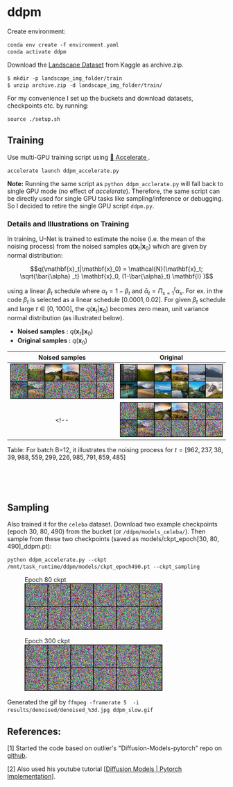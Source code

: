 # ddpm
Create environment:
```
conda env create -f environment.yaml
conda activate ddpm
```

Download the [Landscape Dataset](https://www.kaggle.com/datasets/utkarshsaxenadn/landscape-recognition-image-dataset-12k-images) from Kaggle as archive.zip.

```
$ mkdir -p landscape_img_folder/train
$ unzip archive.zip -d landscape_img_folder/train/
```

For my convenience I set up the buckets and download datasets, checkpoints etc. by running:
```
source ./setup.sh
```

## Training
Use multi-GPU training script using <a href="https://huggingface.co/docs/accelerate/">🤗 Accelerate </a>.
```
accelerate launch ddpm_accelerate.py
```
**Note:** Running the same script as `python ddpm_acclerate.py` will fall back to single GPU mode (no effect of _accelerate_). Therefore, the same script can be directly used for single GPU tasks like sampling/inference or debugging. So I decided to retire the single GPU script `ddpm.py`.


### Details and Illustrations on Training
In training, U-Net is trained to estimate the noise (i.e. the mean of the noising process) from the noised samples $q(\mathbf{x}_t|\mathbf{x}_0)$ which are given by normal distribution:

$$q(\mathbf{x}_t|\mathbf{x}_0) = \mathcal{N}(\mathbf{x}_t; \sqrt{\bar{\alpha} _t} \mathbf{x}_0, (1-\bar{\alpha}_t) \mathbf{I} )$$

using a linear $\beta_t$ schedule where $\alpha_t= 1-\beta_t$  and $\bar{\alpha}_t = \Pi _{s=1}^t \alpha_s$. For ex. in the code $\beta_t$ is selected as a linear schedule $[0.0001, 0.02]$. For given $\beta_t$ schedule and large  $t \in [0,1000]$, the $q(\mathbf{x}_t|\mathbf{x}_0)$ becomes zero mean, unit variance normal distribution (as illustrated below).

<!--
Due to bug: https://stackoverflow.com/questions/78158848/how-to-render-both-of-latex-formula-and-image-in-markdown-table-in-github-readme
-->
- **Noised samples   :** $q(\mathbf{x}_t \|\mathbf{x}_0)$
- **Original samples :** $q(\mathbf{x}_0)$


|   Noised samples  |      Original  |
|:-----------------------------------------:|:------------------------------------------:|
| ![](images/noised.png)      |  ![](images/original.png)  |
<!--|  <img src="images/noised.png"><img>      |  <img src="images/original.png"><img>   |  -->

Table: For batch B=12, it illustrates the noising process for $t=[962, 237,  38,  39, 988, 559, 299, 226, 985, 791, 859, 485]$



<!--
<a id="Reconstruction-table"></a>
<table>
<caption style="caption-side:bottom"> Table: For batch=12, noising process for t=[962, 237,  38,  39, 988, 559, 299, 226, 985, 791, 859, 485] random iterations $$t \in [0,1000]$$ </caption>
  <tr>
    <td align="center"> Original </td>
    <td align="center"> Noised </td>
  </tr>
  <tr>
    <td> <img src="images/original.png" width="500"/> </td>
    <td> <img src="images/noised.png" width="500"/> </td>
  </tr>
</table>
-->

</br>
</br>
</br>

## Sampling
Also trained it for the `celeba` dataset. Download two example checkpoints (epoch 30, 80, 490) from the bucket (or `/ddpm/models_celeba/`). Then sample from these two checkpoints (saved as models/ckpt_epoch[30, 80, 490]_ddpm.pt):
```
python ddpm_accelerate.py --ckpt /mnt/task_runtime/ddpm/models/ckpt_epoch490.pt --ckpt_sampling
```
<figure>
<figcaption>Epoch 80 ckpt</figcaption>
<img src="images/ddpm_slow.gif" width=75%>
</figure>

<figure>
<figcaption>Epoch 300 ckpt</figcaption>
<img src="images/ddpm_slow_ckpt_epoch300.gif" width=75%>
</figure>



Generated the gif by ``ffmpeg -framerate 5  -i results/denoised/denoised_%3d.jpg ddpm_slow.gif``

## References:
[1] Started the code based on outlier's "Diffusion-Models-pytorch" repo on [github](https://github.com/dome272/Diffusion-Models-pytorch).

[2] Also used his youtube tutorial [[Diffusion Models | Pytorch Implementation](https://www.youtube.com/watch?v=TBCRlnwJtZU)].
